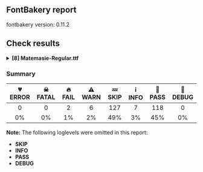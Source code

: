 ## FontBakery report

fontbakery version: 0.11.2

<h2>Check results</h2><details><summary><b>[8] Matemasie-Regular.ttf</b></summary><div><details><summary>🔥 <b>FAIL:</b> Check copyright namerecords match license file. (<a href="https://font-bakery.readthedocs.io/en/stable/fontbakery/profiles/googlefonts.html#com.google.fonts/check/name/license">com.google.fonts/check/name/license</a>)</summary><div>


* 🔥 **FAIL** License file OFL.txt exists but NameID 13 (LICENSE DESCRIPTION) value on platform 3 (WINDOWS) is not specified for that. Value was: "https://openfontlicense.org" Must be changed to "This Font Software is licensed under the SIL Open Font License, Version 1.1. This license is available with a FAQ at: https://openfontlicense.org" [code: wrong]
</div></details><details><summary>🔥 <b>FAIL:</b> Shapes languages in all GF glyphsets. (<a href="https://font-bakery.readthedocs.io/en/stable/fontbakery/profiles/googlefonts.html#com.google.fonts/check/glyphsets/shape_languages">com.google.fonts/check/glyphsets/shape_languages</a>)</summary><div>


* 🔥 **FAIL** GF_Latin_Core glyphset:

| Language | FAIL messages |
| :--- | :--- |
| nl_Latn (Dutch) | Shaper didn't attach acutecomb to J |
|  ^  | Shaper didn't attach acutecomb to uni0237 |

 [code: failed-language-shaping]
</div></details><details><summary>⚠ <b>WARN:</b> Checking OS/2 achVendID. (<a href="https://font-bakery.readthedocs.io/en/stable/fontbakery/profiles/googlefonts.html#com.google.fonts/check/vendor_id">com.google.fonts/check/vendor_id</a>)</summary><div>


* ⚠ **WARN** OS/2 VendorID value 'NONE' is not yet recognized. If you registered it recently, then it's safe to ignore this warning message. Otherwise, you should set it to your own unique 4 character code, and register it with Microsoft at https://www.microsoft.com/typography/links/vendorlist.aspx
 [code: unknown]
</div></details><details><summary>⚠ <b>WARN:</b> Check for codepoints not covered by METADATA subsets. (<a href="https://font-bakery.readthedocs.io/en/stable/fontbakery/profiles/googlefonts.html#com.google.fonts/check/metadata/unreachable_subsetting">com.google.fonts/check/metadata/unreachable_subsetting</a>)</summary><div>


* ⚠ **WARN** The following codepoints supported by the font are not covered by
    any subsets defined in the font's metadata file, and will never
    be served. You can solve this by either manually adding additional
    subset declarations to METADATA.pb, or by editing the glyphset
    definitions.

 * U+02C7 CARON: try adding one of: canadian-aboriginal, yi, tifinagh
 * U+02D8 BREVE: try adding one of: canadian-aboriginal, yi
 * U+02D9 DOT ABOVE: try adding one of: canadian-aboriginal, yi
 * U+02DB OGONEK: try adding one of: canadian-aboriginal, yi
 * U+02DD DOUBLE ACUTE ACCENT: not included in any glyphset definition
 * U+0302 COMBINING CIRCUMFLEX ACCENT: try adding one of: math, coptic, tifinagh, cherokee
 * U+0306 COMBINING BREVE: try adding one of: old-permic, tifinagh
 * U+0307 COMBINING DOT ABOVE: try adding one of: old-permic, malayalam, canadian-aboriginal, tai-le, tifinagh, math, syriac, coptic
 * U+030A COMBINING RING ABOVE: try adding syriac
 * U+030B COMBINING DOUBLE ACUTE ACCENT: try adding one of: osage, cherokee
 * U+030C COMBINING CARON: try adding one of: tai-le, cherokee
 * U+0312 COMBINING TURNED COMMA ABOVE: not included in any glyphset definition
 * U+0326 COMBINING COMMA BELOW: not included in any glyphset definition
 * U+0327 COMBINING CEDILLA: not included in any glyphset definition
 * U+0328 COMBINING OGONEK: not included in any glyphset definition
 * U+1EAE LATIN CAPITAL LETTER A WITH BREVE AND ACUTE: try adding vietnamese
 * U+1EAF LATIN SMALL LETTER A WITH BREVE AND ACUTE: try adding vietnamese
 * U+25CC DOTTED CIRCLE: try adding one of: grantha, buginese, tirhuta, nko, manichaean, elbasan, tamil, khudawadi, duployan, gujarati, cham, osage, ahom, pahawh-hmong, miao, oriya, coptic, syloti-nagri, kannada, tai-le, dogra, lepcha, mahajani, mongolian, chakma, thaana, math, tagalog, sundanese, sinhala, wancho, meetei-mayek, marchen, caucasian-albanian, music, armenian, gunjala-gondi, canadian-aboriginal, balinese, devanagari, tibetan, buhid, tai-viet, javanese, modi, sogdian, lao, tai-tham, phags-pa, symbols, new-tai-lue, brahmi, syriac, batak, bengali, khojki, warang-citi, gurmukhi, tagbanwa, psalter-pahlavi, newa, hanifi-rohingya, old-permic, malayalam, yi, myanmar, hebrew, mende-kikakui, kayah-li, sharada, mandaic, soyombo, khmer, tifinagh, hanunoo, bassa-vah, adlam, siddham, masaram-gondi, kharoshthi, telugu, bhaiksuki, takri, zanabazar-square, thai, kaithi, rejang, limbu, saurashtra

Or you can add the above codepoints to one of the subsets supported by the font: `cyrillic-ext`, `greek-ext`, `latin`, `latin-ext` [code: unreachable-subsetting]
</div></details><details><summary>⚠ <b>WARN:</b> Ensure fonts have ScriptLangTags declared on the 'meta' table. (<a href="https://font-bakery.readthedocs.io/en/stable/fontbakery/profiles/googlefonts.html#com.google.fonts/check/meta/script_lang_tags">com.google.fonts/check/meta/script_lang_tags</a>)</summary><div>


* ⚠ **WARN** This font file does not have a 'meta' table. [code: lacks-meta-table]
</div></details><details><summary>⚠ <b>WARN:</b> Check font contains no unreachable glyphs (<a href="https://font-bakery.readthedocs.io/en/stable/fontbakery/profiles/universal.html#com.google.fonts/check/unreachable_glyphs">com.google.fonts/check/unreachable_glyphs</a>)</summary><div>


* ⚠ **WARN** The following glyphs could not be reached by codepoint or substitution rules:

	- A.alt

	- Hbar.alt1

	- Hbar.alt2

	- L.alt

	- L.alt2

	- M.alt

	- Q.alt

	- Q.ss2.alt

	- R.alt

	- S.alt

	- Z.alt

	- a.ss02

	- a.ss1.alt

	- b.alt

	- d.alt

	- eight.ss1.alt

	- f.alt

	- f.ss1.alt

	- five.ss1.alt

	- g.alt

	- g.alt2

	- germandbls.ss1.alt

	- h.ss1.alt

	- i.loclTRK

	- l.alt

	- m.alt

	- n.alt

	- o.alt

	- p.alt

	- periodcentered.loclCAT

	- q.alt

	- questiondown..alt

	- r.alt2

	- s.alt

	- s.ss1.alt

	- scedilla.ss1.alt

	- section.ss1.alt

	- seven.ss2.alt

	- t.alt

	- t.alt2

	- t.ss04

	- t.ss1.alt

	- three.ss1.alt

	- u.ss1.alt

	- uni004A0301

	- uni006A0301

	- uni1E9E.alt

	- uni1E9E.alt1

	- y.alt

	- y.ss1.alt

	- z.ss1.alt
 [code: unreachable-glyphs]
</div></details><details><summary>⚠ <b>WARN:</b> Check if each glyph has the recommended amount of contours. (<a href="https://font-bakery.readthedocs.io/en/stable/fontbakery/profiles/universal.html#com.google.fonts/check/contour_count">com.google.fonts/check/contour_count</a>)</summary><div>


* ⚠ **WARN** This check inspects the glyph outlines and detects the total number of contours in each of them. The expected values are infered from the typical ammounts of contours observed in a large collection of reference font families. The divergences listed below may simply indicate a significantly different design on some of your glyphs. On the other hand, some of these may flag actual bugs in the font such as glyphs mapped to an incorrect codepoint. Please consider reviewing the design and codepoint assignment of these to make sure they are correct.

The following glyphs do not have the recommended number of contours:

	- Glyph name: germandbls	Contours detected: 2	Expected: 1

	- Glyph name: oslash	Contours detected: 2	Expected: 3

	- Glyph name: germandbls	Contours detected: 2	Expected: 1

	- Glyph name: oslash	Contours detected: 2	Expected: 3
 [code: contour-count]
</div></details><details><summary>⚠ <b>WARN:</b> Ensure soft_dotted characters lose their dot when combined with marks that replace the dot. (<a href="https://font-bakery.readthedocs.io/en/stable/fontbakery/profiles/Shaping Checks.html#com.google.fonts/check/soft_dotted">com.google.fonts/check/soft_dotted</a>)</summary><div>


* ⚠ **WARN** The dot of soft dotted characters used in orthographies _must_ disappear in the following strings: į̀ į́ į̂ į̃ į̄ į̌

The dot of soft dotted characters _should_ disappear in other cases, for example: ĩ̦ ĭ̦ i̦̇ i̦̊ i̦̋ ǐ̦ i̦̒ j̦̀ j̦́ ĵ̦ j̦̃ j̦̄ j̦̆ j̦̇ j̦̈ j̦̊ j̦̋ ǰ̦ j̦̒ į̆

Your font fully covers the following languages that require the soft-dotted feature: Lithuanian (Latn, 2,357,094 speakers). 

Your font does *not* cover the following languages that require the soft-dotted feature: Aghem (Latn, 38,843 speakers), Mundani (Latn, 34,000 speakers), Avokaya (Latn, 100,000 speakers), Makaa (Latn, 221,000 speakers), Nateni (Latn, 100,000 speakers), South Central Banda (Latn, 244,000 speakers), Ijo, Southeast (Latn, 2,471,000 speakers), Sar (Latn, 500,000 speakers), Gulay (Latn, 250,478 speakers), Dan (Latn, 1,099,244 speakers), Igbo (Latn, 27,823,640 speakers), Ma’di (Latn, 584,000 speakers), Mango (Latn, 77,000 speakers), Dii (Latn, 71,000 speakers), Ekpeye (Latn, 226,000 speakers), Yala (Latn, 200,000 speakers), Ukrainian (Cyrl, 29,273,587 speakers), Bafut (Latn, 158,146 speakers), Navajo (Latn, 166,319 speakers), Ngbaka (Latn, 1,020,000 speakers), Bete-Bendi (Latn, 100,000 speakers), Dutch (Latn, 31,709,104 speakers), Zapotec (Latn, 490,000 speakers), Kom (Latn, 360,685 speakers), Ejagham (Latn, 120,000 speakers), Basaa (Latn, 332,940 speakers), Kpelle, Guinea (Latn, 622,000 speakers), Lugbara (Latn, 2,200,000 speakers), Koonzime (Latn, 40,000 speakers), Ebira (Latn, 2,200,000 speakers), Mfumte (Latn, 79,000 speakers), Belarusian (Cyrl, 10,064,517 speakers), Nzakara (Latn, 50,000 speakers), Southern Kisi (Latn, 360,000 speakers), Fur (Latn, 1,230,163 speakers), Cicipu (Latn, 44,000 speakers). [code: soft-dotted]
</div></details><br></div></details>

### Summary

| 💔 ERROR | ☠ FATAL | 🔥 FAIL | ⚠ WARN | 💤 SKIP | ℹ INFO | 🍞 PASS | 🔎 DEBUG |
|:-----:|:-----:|:-----:|:-----:|:-----:|:-----:|:-----:|:-----:|
| 0 | 0 | 2 | 6 | 127 | 7 | 118 | 0 |
| 0% | 0% | 1% | 2% | 49% | 3% | 45% | 0% |

**Note:** The following loglevels were omitted in this report:
* **SKIP**
* **INFO**
* **PASS**
* **DEBUG**
